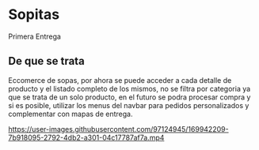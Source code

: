 # Sopitas

Primera Entrega 

## De que se trata
Eccomerce de sopas, por ahora se puede acceder a cada detalle de producto y el listado completo de los mismos, no se filtra por categoria ya que se trata de un solo producto, en el futuro se podra procesar compra y si es posible, utilizar los menus del navbar para pedidos personalizados y complementar con mapas de entrega.




https://user-images.githubusercontent.com/97124945/169942209-7b918095-2792-4db2-a301-04c17787af7a.mp4

